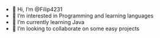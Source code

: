 - 👋 Hi, I’m @Filip4231
- 👀 I’m interested in Programming and learning languages
- 🌱 I’m currently learning Java 
- 💞️ I’m looking to collaborate on some easy projects

<!---
Filip4231/Filip4231 is a ✨ special ✨ repository because its `README.md` (this file) appears on your GitHub profile.
You can click the Preview link to take a look at your changes.
--->

